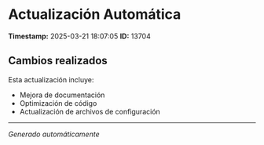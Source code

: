# Actualización Automática

**Timestamp:** 2025-03-21 18:07:05
**ID:** 13704

## Cambios realizados

Esta actualización incluye:
- Mejora de documentación
- Optimización de código
- Actualización de archivos de configuración

---
*Generado automáticamente*
